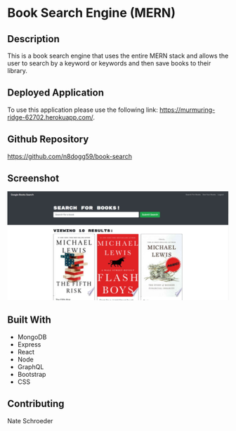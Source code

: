 # Book Search Engine (MERN)

## Description
This is a book search engine that uses the entire MERN stack and allows the user to search by a keyword or keywords and then save books to their library.

## Deployed Application
To use this application please use the following link: https://murmuring-ridge-62702.herokuapp.com/.

## Github Repository
https://github.com/n8dogg59/book-search

## Screenshot
![screenshot of budget-tracker homepage](./assets/screenshot.jpg)

## Built With
* MongoDB
* Express
* React
* Node
* GraphQL
* Bootstrap
* CSS

## Contributing
Nate Schroeder